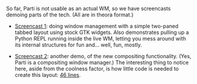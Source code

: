 So far, Parti is not usable as an actual WM, so we have screencasts demoing parts of the tech.  (All are in theora format.)



  * [Screencast 1](http://vorpus.org/~njs/parti/demo-1.ogg): doing window management with a simple two-paned tabbed layout using stock GTK widgets. Also demonstrates pulling up a Python REPL running inside the live WM, letting you mess around with its internal structures for fun and... well, fun, mostly.

  * [Screencast 2](http://vorpus.org/~njs/parti/demo-2.ogg): another demo, of the new compositing functionality.  (Yes, Parti is a compositing window manager.)  The interesting thing to notice here, aside from the coolness factor, is how little code is needed to create this layout: [46 lines](http://code.google.com/p/partiwm/source/browse/parti/trays/compositetest.py).